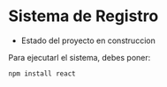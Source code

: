 <h1>Sistema de Registro</h1>

- Estado del proyecto en construccion

Para ejecutarl el sistema, debes poner:

```npm install react```
